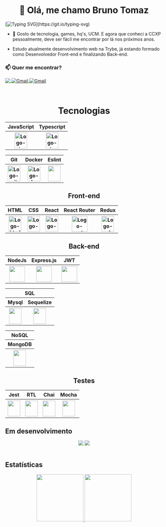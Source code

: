 <h1 align="center">👋 Olá, me chamo Bruno Tomaz</h1>

[![Typing SVG](https://readme-typing-svg.demolab.com/?lines=Olá+👋,+Meu+nome+é+Bruno+Tomaz.;É+um+grande+prazer+ter+você+aqui!)](https://git.io/typing-svg)

- 👀 Gosto de tecnologia, games, hq's, UCM. E agora que conheci a CCXP pessoalmente, deve ser fácil me encontrar por lá nos próximos anos.

- Estudo atualmente desenvolvimento web na Trybe, já estando formado como Desenvolvedor Front-end e finalizando Back-end.

<h3 align="left">📫 Quer me encontrar?</h3>
<p align="left">
<a href="https://www.linkedin.com/in/brunotomaz-dev/" target="_blank">
  <img src="https://img.shields.io/badge/-LinkedIn-%230077B5?style=for-the-badge&logo=linkedin&logoColor=white" align="center">
</a>
<a href="mailto:tomaz.bruno@gmail.com" target="_blank">
  <img align="center" alt="Gmail" src="https://img.shields.io/badge/Gmail-D14836?style=for-the-badge&logo=gmail&logoColor=white" />
</a>
<a href="mailto:tomaz.bruno@gmail.com" target="_blank">
  <img align="center" alt="Gmail" src="https://img.shields.io/badge/Portifólio-Em Construção-blue?style=for-the-badge" />
</a>
</p>

<br/>

<h1 align="center">Tecnologias</h1>

<div align="center">
  <table>
    <tr>
      <th>JavaScript</th>
      <th>Typescript</th>
    </tr>
    <tr>
      <th>
        <img align="center" alt="Logo-js" width="40" height="50"  src="https://cdn.jsdelivr.net/gh/devicons/devicon/icons/javascript/javascript-plain.svg"/>
      </th>
      <th>
        <img align="center" alt="Logo-ts" width="40" height="50"  src="https://cdn.jsdelivr.net/gh/devicons/devicon/icons/typescript/typescript-original.svg"/>
      </th>
    </tr>
  </table>

  <table>
    <tr>
      <th>Git</th>
      <th>Docker</th>
      <th>Eslint</th>
    </tr>
    <tr>
      <th>
        <img align="center" alt="Logo-git" width="40" height="50"  src="https://cdn.jsdelivr.net/gh/devicons/devicon/icons/git/git-original.svg"/>
      </th>
      <th>
        <img align="center" alt="Logo-docker" width="40" height="50"  src="https://cdn.jsdelivr.net/gh/devicons/devicon/icons/docker/docker-plain.svg"/>
      </th>
      <th>
        <img align="center" width="40" height="50"  
        src="https://cdn.jsdelivr.net/gh/devicons/devicon/icons/eslint/eslint-original.svg"/>
      </th>
    </tr>
  </table>
</div>

<h2 align="center">Front-end</h2>

<div align="center">
  <table>
    <tr>
      <th>HTML</th>
      <th>CSS</th>
      <th>React</th>
      <th>React Router</th>
      <th>Redux</th>
    </tr>
    <tr>
      <th>
        <img align="center" alt="Logo-html" width="40" height="50"  src="https://cdn.jsdelivr.net/gh/devicons/devicon/icons/html5/html5-original.svg"/>
      </th>
      <th>
        <img align="center" alt="Logo-css" width="40" height="50"  src="https://cdn.jsdelivr.net/gh/devicons/devicon/icons/css3/css3-original.svg"/>
      </th>
      <th>
        <img align="center" alt="Logo-react" width="40" height="50"  src="https://cdn.jsdelivr.net/gh/devicons/devicon/icons/react/react-original.svg"/>
      </th>
      <th>
        <img align="center" alt="Logo-router" width="50" height="50"  src="https://reactrouter.com/_brand/react-router-mark-color.svg"/>
      </th>
      <th>
        <img align="center" alt="Logo-redux" width="40" height="50"  src="https://cdn.jsdelivr.net/gh/devicons/devicon/icons/redux/redux-original.svg" />
      </th>
    </tr>
  </table>
</div>

<h2 align="center">Back-end</h2>

<div align="center">
  <table>
    <tr>
      <th>NodeJs</th>
      <th>Express.js</th>
      <th>JWT</th>
    </tr>
    <tr>
      <th>
        <img align="center" width="50" height="50"  
        src="https://cdn.jsdelivr.net/gh/devicons/devicon/icons/nodejs/nodejs-original.svg"/>
      </th>
      <th>
        <img align="center" width="50" height="50"  
        src="https://cdn.jsdelivr.net/gh/devicons/devicon/icons/express/express-original.svg"/>
      </th>
      <th>
        <img align="center" width="50" height="50"  
        src="https://vegibit.com/wp-content/uploads/2018/07/JSON-Web-Token-Authentication-With-Node.png" />
      </th>
    </tr>
  </table>
</div>

<div align="center">
  <table>
    <tr>
      <th colspan="4" align="center">SQL</th>
    </tr>
    <tr>
      <th>Mysql</th>
      <th>Sequelize</th>
    </tr>
    <tr>
      <th>
        <img align="center" width="40" height="50"
        src="https://cdn.jsdelivr.net/gh/devicons/devicon/icons/mysql/mysql-original.svg"/>
      </th>
       <th>
        <img align="center" width="40" height="50"
        src="https://cdn.jsdelivr.net/gh/devicons/devicon/icons/sequelize/sequelize-original.svg"/>
      </th>
    </tr>
  </table>
</div>

<div align="center">
  <table>
    <tr>
      <th colspan="4" align="center">NoSQL</th>
    </tr>
    <tr>
      <th>MongoDB</th>
      <!-- <th>Mongoose</th> -->
    </tr>
    <tr>
      <th>
        <img align="center" width="40" height="50"  
        src="https://cdn.jsdelivr.net/gh/devicons/devicon/icons/mongodb/mongodb-original.svg"/>
      </th>
      <!-- <th>
        <img align="center" width="40" height="50"  
        src="https://raw.githubusercontent.com/github/explore/80688e429a7d4ef2fca1e82350fe8e3517d3494d/topics/mongoose/mongoose.png"/>
      </th> -->
    </tr>
  </table>
</div>

<h2 align="center">Testes</h2>

<div align="center">
  <table>
    <tr>
      <th>Jest</th>
      <th>RTL</th>
      <th>Chai</th>
      <th>Mocha</th>
    </tr>
    <tr>
      <th>
        <img align="center" width="40" height="50"
       src="https://cdn.jsdelivr.net/gh/devicons/devicon/icons/jest/jest-plain.svg"/>
      </th>
      <th>
        <img align="center" width="40" height="50"
        src="https://testing-library.com/img/octopus-128x128.png"/>
      </th>
      <th>
        <img align="center" width="40" height="50"
        src="https://iconape.com/wp-content/files/zh/350732/svg/chai-seeklogo.com.svg"/>
      </th>
      <th>
        <img align="center" width="40" height="50"  
        src="https://iconape.com/wp-content/files/qs/371094/svg/371094.svg"/>
      </th>
    </tr>
  </table>
</div>

## Em desenvolvimento

<div align="center">
  <img src="https://img.shields.io/badge/Mongoose-darkgreen?style=for-the-badge&logo=mongodb&logoColor=green"/>
  <img src="https://img.shields.io/badge/Python-FFD43B?style=for-the-badge&logo=python&logoColor=blue"/>
</div>

<br/>

## Estatísticas

<div align="center">
  <a href="https://github.com/brunotomaz-dev">
  <img height="150em" src="https://github-readme-stats.vercel.app/api?username=brunotomaz-dev&show_icons=true&theme=dracula&include_all_commits=true&count_private=true"/>
  <img height="150em" src="https://github-readme-stats.vercel.app/api/top-langs/?username=brunotomaz-dev&layout=compact&langs_count=7&theme=dracula"/>
</div>

<!---
![](https://komarev.com/ghpvc/?username=brunotomaz-dev&color=yellowgreen)
--->
